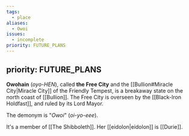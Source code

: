 ```yaml
---
tags:
  - place
aliases:
  - Owoi
issues:
  - incomplete
priority: FUTURE_PLANS
---priority: FUTURE_PLANS
---
```

**Owohain** (*oyo-HEN*), called **the Free City** and the [[Bullion#Miracle City|Miracle City]] of the Friendly Tempest, is a breakaway state on the north coast of [[Bullion]]. The Free City is overseen by the [[Black-Iron Holdfast]], and ruled by its Lord Mayor.

The demonym is "*Owoi*" (*oi-yo-eee*).

It's a member of [[The Shibboleth]]. Her [[eidolon|eidolon]] is [[Durie]].

